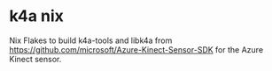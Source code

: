 # k4a nix
Nix Flakes to build k4a-tools and libk4a from https://github.com/microsoft/Azure-Kinect-Sensor-SDK for the Azure Kinect sensor.
